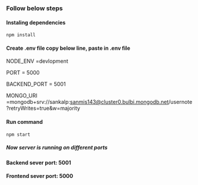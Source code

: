 ### Follow below steps

#### Instaling dependencies
`npm install`

#### Create .env file copy below line, paste in .env file

NODE_ENV =devlopment

PORT = 5000

BACKEND_PORT = 5001

MONGO_URI =mongodb+srv://sankalp:sanmis143@cluster0.bulbi.mongodb.net/usernote?retryWrites=true&w=majority


#### Run command
`npm start`

##### Now server is running on different ports
#### Backend sever port: 5001
#### Frontend sever port: 5000
